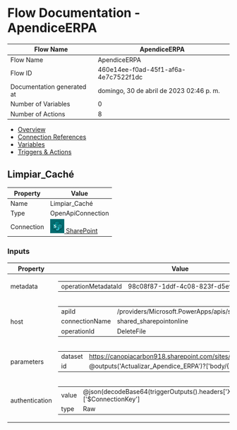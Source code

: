 ﻿# Flow Documentation \- ApendiceERPA

| Flow Name                  | ApendiceERPA                             |
| -------------------------- | ---------------------------------------- |
| Flow Name                  | ApendiceERPA                             |
| Flow ID                    | 460e14ee\-f0ad\-45f1\-af6a\-4e7c7522f1dc |
| Documentation generated at | domingo, 30 de abril de 2023 02:46 p. m. |
| Number of Variables        | 0                                        |
| Number of Actions          | 8                                        |

- [Overview](../index-ApendiceERPA(460e14ee-f0ad-45f1-af6a-4e7c7522f1dc).md)
- [Connection References](../connections-ApendiceERPA(460e14ee-f0ad-45f1-af6a-4e7c7522f1dc).md)
- [Variables](../variables-ApendiceERPA(460e14ee-f0ad-45f1-af6a-4e7c7522f1dc).md)
- [Triggers & Actions](../triggersactions-ApendiceERPA(460e14ee-f0ad-45f1-af6a-4e7c7522f1dc).md)

## Limpiar\_Caché

| Property   | Value                                                                                                               |
| ---------- | ------------------------------------------------------------------------------------------------------------------- |
| Name       | Limpiar\_Caché                                                                                                      |
| Type       | OpenApiConnection                                                                                                   |
| Connection | [![sharepointonline](../sharepointonline32.png) SharePoint](https://docs.microsoft.com/connectors/sharepointonline) |

### Inputs

| Property       | Value                                                                                                                                                                                                                      |
| -------------- | -------------------------------------------------------------------------------------------------------------------------------------------------------------------------------------------------------------------------- |
| metadata       | <table><tr><td>operationMetadataId</td><td>98c08f87-1ddf-4c08-823f-d5ef0e2b76f6</td></tr></table>                                                                                                                          |
| host           | <table><tr><td>apiId</td><td>/providers/Microsoft.PowerApps/apis/shared_sharepointonline</td></tr><tr><td>connectionName</td><td>shared_sharepointonline</td></tr><tr><td>operationId</td><td>DeleteFile</td></tr></table> |
| parameters     | <table><tr><td>dataset</td><td>https://canopiacarbon918.sharepoint.com/sites/intranet</td></tr><tr><td>id</td><td>@outputs('Actualizar_Apendice_ERPA')?['body/{Identifier}']</td></tr></table>                             |
| authentication | <table><tr><td>value</td><td>@json(decodeBase64(triggerOutputs().headers['X-MS-APIM-Tokens']))['$ConnectionKey']</td></tr><tr><td>type</td><td>Raw</td></tr></table>                                                       |
